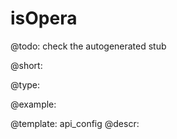 isOpera
=============

@todo:
	check the autogenerated stub


@short:
	

@type:

@example:

@template:	api_config
@descr:


